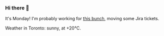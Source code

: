 ### Hi there :wave:

It's Monday! I'm probably working for [this bunch](https://github.com/kohofinancial), moving some Jira tickets.

Weather in Toronto: sunny, at +20°C.
